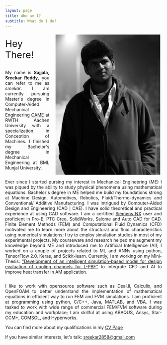 ```yaml
---
layout: page
title: Who am I?
subtitle: What do I do?
---
```


<style type="text/css">
        .br {
            display: block;
            margin-bottom: 2em;
        }
    </style>

<img style="float: right; padding: 5px 5px 5px 20px;" src="/assets/img/sreekar_bw.jpg" height="450" />

<p style="text-align: justify; font-size:30px">Hey There!</p>

<div style="text-align: justify; padding: 0px 0px 0px -50px"> My name is <b>Sajjala, Sreekar Reddy</b>, you can refer to me as <i>sreekar</i>. I am currently pursuing Master's degree in Computer-Aided Mechanical Engineering <a href="https://www.rwth-aachen.de/go/id/dfvw" target="_blank" title="CAME Website">CAME</a> at RWTH Aachen University with a specialization in Conception of Machines. I finished my Bachelor's degree in Mechanical Engineering at BML Munjal University.</div>

<span class="br"></span>

<div style="text-align: justify"> Ever since I started pursing my interest in Mechanical Engineering (ME) I was piqued by the ability to study physical phenomena using mathematical equations. Bachelor's degree in ME helped me build my foundations strong at Machine Design, Automotives, Robotics, Fluid/Thermo-dynamics and Conventional/ Additive Manufacturing. I was intrigued by Computer-Aided Design and Engineering (CAD | CAE). I have solid theoretical and practical experience at using CAD software. I am a certified <a href="https://drive.google.com/file/d/1KhHpP0kOXLC9mXPEobZGrETynG6MXUZu/view" target="_blank" title="Certificate link">Siemens NX</a> user and proficient in Pro-E, PTC Creo, SolidWorks, Salome and Auto CAD for CAD. Finite Element Methods (FEM) and Computational Fluid Dynamics (CFD) motivated me to learn more about the structural and fluid characteristics using numerical simulations; I try to employ simulation studies in most of my experimental projects. My courseware and research helped me augment my knowledge beyond ME and introduced me to Artificial Intelligence (AI); I worked on a couple of projects related to ML and ANNs using python, TensorFlow 2.0, Keras, and Scikit-learn. Currently, I am working on my Mini-Thesis: <a href="/2020-02-26-master-minithesis/" title="Topic Page">"Development of an intelligent simulation-based model for design evaluation of cooling channels for L-PBF"</a> to integrate CFD and AI to improve heat transfer in AM application.</div>

<span class="br"></span>

<div style="text-align: justify"> I like to work with opensource software such as Deal.ii, Calculix, and OpenFOAM to better understand the implementation of mathematical equations in efficient way to run FEM and FVM simulations. I am proficient at programming using python, C/C++, Java, MATLAB, and VBA. I was tasked to work with wide range of commercial FEM/FVM software during my education and workplace; I am skillful at using ABAQUS, Ansys, Star-CCM+, COMSOL, and Hyperworks.</div>

You can find more about my qualifications in my [CV Page](/cv/ "CV link")

If you have similar interests, let's talk: <a href="mailto:sreekar2858@gmail.com">sreekar2858@gmail.com</a>